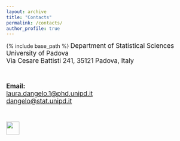 ```yaml
---
layout: archive
title: "Contacts"
permalink: /contacts/
author_profile: true
---
```


{% include base_path %}
<font style="font-size:17px">
Department of Statistical Sciences <br/>
University of Padova<br/>
Via Cesare Battisti 241, 35121 Padova, Italy<br/>

<br>


<b>Email:</b> <br>
laura.dangelo.1@phd.unipd.it<br/>
dangelo@stat.unipd.it
</font>

<br/>

[<img src="../images/linkedin-icon-2.svg" width="35">](https://www.linkedin.com/in/laura-dangelo/)
